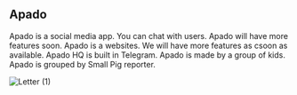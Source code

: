 ## Apado

Apado is a social media app. You can chat with users. Apado will have more features soon. Apado is a websites. We will have more features as csoon as available. Apado HQ is built in Telegram. Apado is made by a group of kids. Apado is grouped by Small Pig reporter. 

![Letter (1)](https://user-images.githubusercontent.com/79450260/109384914-02a73800-792b-11eb-91e6-c7533775959c.png)

